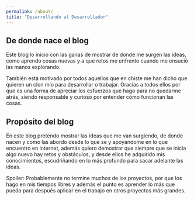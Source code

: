 ```yaml
---
permalink: /about/
title: "Desarrollando al Desarrollador"
---
```


## De donde nace el blog

Este blog lo inicio con las ganas de mostrar de donde me surgen las ideas, como aprendo cosas nuevas y a que retos me enfrento cuando me ensució las manos explorando.

También está motivado por todos aquellos que en chiste me han dicho que quieren un clon mío para desarrollar o trabajar. Gracias a todos ellos por que es una forma de apreciar los esfuerzos que hago para no quedarme atrás, siendo responsable y curioso por entender cómo funcionan las cosas.

## Propósito del blog

En este blog pretendo mostrar las ideas que me van surgiendo, de donde nacen y como las abordo desde lo que se y apoyándome en lo que encuentro en internet, además quiero demostrar que siempre que se inicia algo nuevo hay retos y obstáculos, y desde ellos he adquirido mis conocimientos, escudriñando en lo más profundo para sacar adelante las ideas.

Spoiler: Probablemente no termine muchos de los proyectos, por que los hago en mis tiempos libres y además el punto es aprender lo más que pueda para después aplicar en el trabajo en otros proyectos más grandes.
